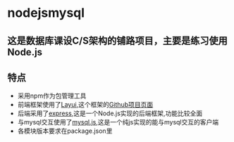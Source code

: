 # nodejsmysql

## 这是数据库课设C/S架构的铺路项目，主要是练习使用Node.js

## 特点

* 采用npm作为包管理工具
* 前端框架使用了[Layui](https://www.layui.com/),这个框架的[Github项目页面](https://github.com/sentsin/layui/)
* 后端采用了[express](https://github.com/expressjs/express/),这是一个Node.js实现的后端框架,功能比较全面
* 与mysql交互使用了[mysql.js](https://github.com/mysqljs/mysql),这是一个纯js实现的能与mysql交互的客户端
* 各模块版本要求在package.json里
